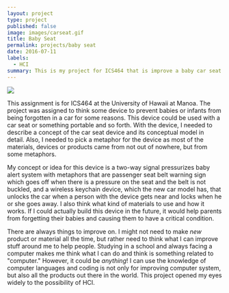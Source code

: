 ```yaml
---
layout: project
type: project
published: false
image: images/carseat.gif
title: Baby Seat
permalink: projects/baby seat
date: 2016-07-11
labels:
  - HCI
summary: This is my project for ICS464 that is improve a baby car seat to prevent babies or infants from being forgotten in a car.
---
```


<div class="ui small rounded images">
  <img class="ui image" src="../images/carseat.gif">
</div>



This assignment is for ICS464 at the University of Hawaii at Manoa.  The project was assigned to think some device to prevent babies or infants from being forgotten in a car for some reasons.  This device could be used with a car seat or something portable and so forth.  With the device, I needed to describe a concept of the car seat device and its conceptual model in detail.  Also, I needed to pick a metaphor for the device as most of the materials, devices or products came from not out of nowhere, but from some metaphors.  

My concept or idea for this device is a two-way signal pressurizes baby alert system with metaphors that are passenger seat belt warning sign which goes off when there is a pressure on the seat and the belt is not buckled, and a wireless keychain device, which the new car model has, that unlocks the car when a person with the device gets near and locks when he or she goes away.  I also think what kind of materials to use and how it works.  If I could actually build this device in the future, it would help parents from forgetting their babies and causing them to have a critical condition.

There are always things to improve on.  I might not need to make *new* product or material all the time, but rather need to think what I can improve stuff around me to help people.  Studying in a school and always facing a computer makes me think what I can do and think is something related to "computer."  However, it could be *anything*!  I can use the knowledge of computer languages and coding is not only for improving computer system, but also all the products out there in the world.  This project opened my eyes widely to the possibility of HCI. 

